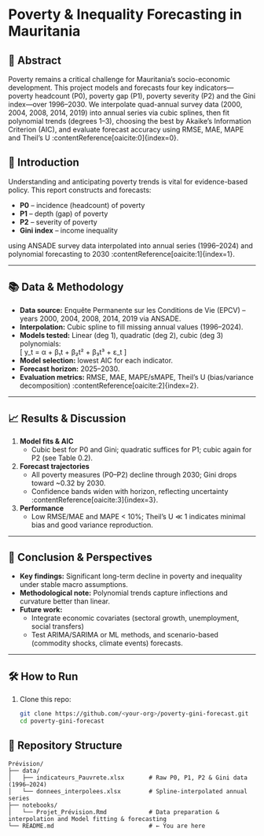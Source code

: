# Poverty & Inequality Forecasting in Mauritania
## 📖 Abstract

Poverty remains a critical challenge for Mauritania’s socio-economic development. This project models and forecasts four key indicators—poverty headcount (P0), poverty gap (P1), poverty severity (P2) and the Gini index—over 1996–2030. We interpolate quad-annual survey data (2000, 2004, 2008, 2014, 2019) into annual series via cubic splines, then fit polynomial trends (degrees 1–3), choosing the best by Akaike’s Information Criterion (AIC), and evaluate forecast accuracy using RMSE, MAE, MAPE and Theil’s U :contentReference[oaicite:0]{index=0}.

## 📝 Introduction

Understanding and anticipating poverty trends is vital for evidence-based policy. This report constructs and forecasts:

- **P0** – incidence (headcount) of poverty  
- **P1** – depth (gap) of poverty  
- **P2** – severity of poverty  
- **Gini index** – income inequality  

using ANSADE survey data interpolated into annual series (1996–2024) and polynomial forecasting to 2030 :contentReference[oaicite:1]{index=1}.

---

## 📚 Data & Methodology

- **Data source:** Enquête Permanente sur les Conditions de Vie (EPCV) – years 2000, 2004, 2008, 2014, 2019 via ANSADE.  
- **Interpolation:** Cubic spline to fill missing annual values (1996–2024).  
- **Models tested:** Linear (deg 1), quadratic (deg 2), cubic (deg 3) polynomials:  
  \[ y_t = α + β₁t + β₂t² + β₃t³ + ε_t \]  
- **Model selection:** lowest AIC for each indicator.  
- **Forecast horizon:** 2025–2030.  
- **Evaluation metrics:** RMSE, MAE, MAPE/sMAPE, Theil’s U (bias/variance decomposition) :contentReference[oaicite:2]{index=2}.

---

## 📈 Results & Discussion

1. **Model fits & AIC**  
   - Cubic best for P0 and Gini; quadratic suffices for P1; cubic again for P2 (see Table 0.2).  
2. **Forecast trajectories**  
   - All poverty measures (P0–P2) decline through 2030; Gini drops toward ~0.32 by 2030.  
   - Confidence bands widen with horizon, reflecting uncertainty :contentReference[oaicite:3]{index=3}.  
3. **Performance**  
   - Low RMSE/MAE and MAPE < 10%; Theil’s U ≪ 1 indicates minimal bias and good variance reproduction.  

---

## 🔮 Conclusion & Perspectives

- **Key findings:** Significant long-term decline in poverty and inequality under stable macro assumptions.  
- **Methodological note:** Polynomial trends capture inflections and curvature better than linear.  
- **Future work:**  
  - Integrate economic covariates (sectoral growth, unemployment, social transfers)  
  - Test ARIMA/SARIMA or ML methods, and scenario-based (commodity shocks, climate events) forecasts.  

---

## 🛠️ How to Run

1. Clone this repo:  
   ```bash
   git clone https://github.com/<your-org>/poverty-gini-forecast.git
   cd poverty-gini-forecast
## 📂 Repository Structure

```text
Prévision/
├── data/
│   ├── indicateurs_Pauvrete.xlsx       # Raw P0, P1, P2 & Gini data (1996–2024)
│   └── donnees_interpolees.xlsx        # Spline‐interpolated annual series
├── notebooks/
│   └── Projet_Prévision.Rmd            # Data preparation & interpolation and Model fitting & forecasting
└── README.md                           # ← You are here
